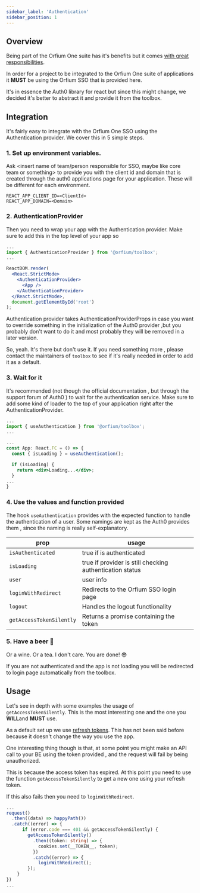 ```yaml
---
sidebar_label: 'Authentication'
sidebar_position: 1
---
```


## Overview

Being part of the Orfium One suite has it's benefits but it comes [with great responsibilities](https://www.youtube.com/watch?v=guuYU74wU70).

In order for a project to be integrated to the Orfium One suite of applications it **MUST** be using the Orfium SSO that is provided here.

It's in essence the Auth0 library for react but since this might change, we decided it's better to abstract it and provide it from the toolbox.

## Integration

It's fairly easy to integrate with the Orfium One SSO using the Authentication provider. We cover this in 5 simple steps.

### 1. Set up environment variables.

Ask <insert name of team/person responsible for SSO, maybe like core team or something> to provide you with the client id and domain that is created through the auth0
applications page for your application. These will be different for each environment.

```title=".env"
REACT_APP_CLIENT_ID=<ClientId>
REACT_APP_DOMAIN=<Domain>
```

### 2. AuthenticationProvider

Then you need to wrap your app with the Authentication provider. Make sure to add this in the top level of your app so

```jsx title="/src/index.tsx"
...
import { AuthenticationProvider } from '@orfium/toolbox';
...

ReactDOM.render(
  <React.StrictMode>
    <AuthenticationProvider>
      <App />
    </AuthenticationProvider>
  </React.StrictMode>,
  document.getElementById('root')
);

```

Authentication provider takes AuthenticationProviderProps in case you want to override something in the initialization of the Auth0 provider ,but you probably
don't want to do it and most probably they will be removed in a later version.

So, yeah. It's there but don't use it. If you need something more , please contact the maintainers of `toolbox` to see if it's really needed in order to add it as a default.

### 3. Wait for it

It's recommended (not though the official documentation , but through the support forum of Auth0 ) to wait for the
authentication service. Make sure to add some kind of loader to the top of your application right after the AuthenticationProvider.

```jsx title="/src/App.tsx"
...
import { useAuthentication } from '@orfium/toolbox';
...

...
const App: React.FC = () => {
  const { isLoading } = useAuthentication();

  if (isLoading) {
    return <div>Loading...</div>;
  }
...
}
```

### 4. Use the values and function provided

The hook `useAuthentication` provides with the expected function to handle the authentication of a user. Some namings are kept as the Auth0 provides them ,
since the naming is really self-explanatory.

| prop                     | usage                                                    |
| ------------------------ | -------------------------------------------------------- |
| `isAuthenticated`        | true if is authenticated                                 |
| `isLoading`              | true if provider is still checking authentication status |
| `user`                   | user info                                                |
| `loginWithRedirect`      | Redirects to the Orfium SSO login page                   |
| `logout`                 | Handles the logout functionality                         |
| `getAccessTokenSilently` | Returns a promise containing the token                   |

### 5. Have a beer :beer:

Or a wine. Or a tea. I don't care. You are done! :sunglasses:

If you are not authenticated and the app is not loading you will be redirected to login page automatically from the toolbox.

## Usage

Let's see in depth with some examples the usage of `getAccessTokenSilently`. This is the most interesting one and the one you **WILL**and **MUST** use.

As a default set up we use [refresh tokens](https://auth0.com/learn/refresh-tokens/). This has not been said before because it doesn't change the way you use the app.

One interesting thing though is that, at some point you might make an API call to your BE using the token provided , and the request will fail by being unauthorized.

This is because the access token has expired. At this point you need to use the function `getAccessTokenSilently` to get a new one using your refresh token.

If this also fails then you need to `loginWithRedirect`.

```typescript jsx
...
request()
  .then((data) => happyPath())
  .catch((error) => {
      if (error.code === 401 && getAccessTokenSilently) {
        getAccessTokenSilently()
          .then((token: string) => {
            cookies.set(__TOKEN__, token);
          })
          .catch((error) => {
            loginWithRedirect();
        });
    }
})
...
```
